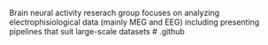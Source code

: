 Brain neural activity reserach group focuses on analyzing electrophisiological data (mainly MEG and EEG) including presenting pipelines that suit large-scale datasets # .github
